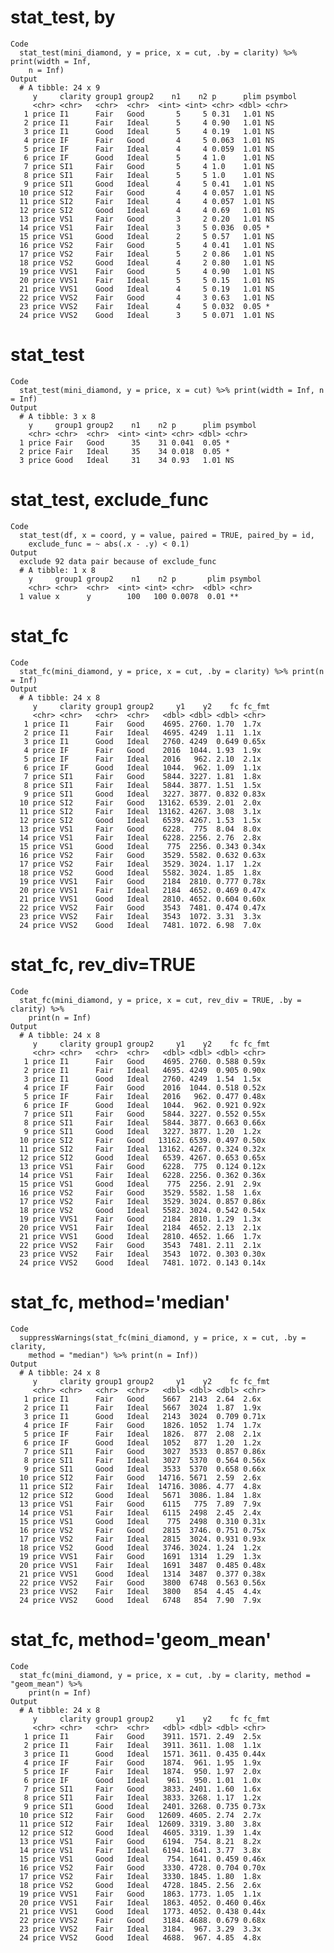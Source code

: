 # stat_test, by

    Code
      stat_test(mini_diamond, y = price, x = cut, .by = clarity) %>% print(width = Inf,
        n = Inf)
    Output
      # A tibble: 24 x 9
         y     clarity group1 group2    n1    n2 p      plim psymbol
         <chr> <chr>   <chr>  <chr>  <int> <int> <chr> <dbl> <chr>  
       1 price I1      Fair   Good       5     5 0.31   1.01 NS     
       2 price I1      Fair   Ideal      5     4 0.90   1.01 NS     
       3 price I1      Good   Ideal      5     4 0.19   1.01 NS     
       4 price IF      Fair   Good       4     5 0.063  1.01 NS     
       5 price IF      Fair   Ideal      4     4 0.059  1.01 NS     
       6 price IF      Good   Ideal      5     4 1.0    1.01 NS     
       7 price SI1     Fair   Good       5     4 1.0    1.01 NS     
       8 price SI1     Fair   Ideal      5     5 1.0    1.01 NS     
       9 price SI1     Good   Ideal      4     5 0.41   1.01 NS     
      10 price SI2     Fair   Good       4     4 0.057  1.01 NS     
      11 price SI2     Fair   Ideal      4     4 0.057  1.01 NS     
      12 price SI2     Good   Ideal      4     4 0.69   1.01 NS     
      13 price VS1     Fair   Good       3     2 0.20   1.01 NS     
      14 price VS1     Fair   Ideal      3     5 0.036  0.05 *      
      15 price VS1     Good   Ideal      2     5 0.57   1.01 NS     
      16 price VS2     Fair   Good       5     4 0.41   1.01 NS     
      17 price VS2     Fair   Ideal      5     2 0.86   1.01 NS     
      18 price VS2     Good   Ideal      4     2 0.80   1.01 NS     
      19 price VVS1    Fair   Good       5     4 0.90   1.01 NS     
      20 price VVS1    Fair   Ideal      5     5 0.15   1.01 NS     
      21 price VVS1    Good   Ideal      4     5 0.19   1.01 NS     
      22 price VVS2    Fair   Good       4     3 0.63   1.01 NS     
      23 price VVS2    Fair   Ideal      4     5 0.032  0.05 *      
      24 price VVS2    Good   Ideal      3     5 0.071  1.01 NS     

# stat_test

    Code
      stat_test(mini_diamond, y = price, x = cut) %>% print(width = Inf, n = Inf)
    Output
      # A tibble: 3 x 8
        y     group1 group2    n1    n2 p      plim psymbol
        <chr> <chr>  <chr>  <int> <int> <chr> <dbl> <chr>  
      1 price Fair   Good      35    31 0.041  0.05 *      
      2 price Fair   Ideal     35    34 0.018  0.05 *      
      3 price Good   Ideal     31    34 0.93   1.01 NS     

# stat_test, exclude_func

    Code
      stat_test(df, x = coord, y = value, paired = TRUE, paired_by = id,
        exclude_func = ~ abs(.x - .y) < 0.1)
    Output
      exclude 92 data pair because of exclude_func
      # A tibble: 1 x 8
        y     group1 group2    n1    n2 p       plim psymbol
        <chr> <chr>  <chr>  <int> <int> <chr>  <dbl> <chr>  
      1 value x      y        100   100 0.0078  0.01 **     

# stat_fc

    Code
      stat_fc(mini_diamond, y = price, x = cut, .by = clarity) %>% print(n = Inf)
    Output
      # A tibble: 24 x 8
         y     clarity group1 group2     y1    y2    fc fc_fmt
         <chr> <chr>   <chr>  <chr>   <dbl> <dbl> <dbl> <chr> 
       1 price I1      Fair   Good    4695. 2760. 1.70  1.7x  
       2 price I1      Fair   Ideal   4695. 4249  1.11  1.1x  
       3 price I1      Good   Ideal   2760. 4249  0.649 0.65x 
       4 price IF      Fair   Good    2016  1044. 1.93  1.9x  
       5 price IF      Fair   Ideal   2016   962. 2.10  2.1x  
       6 price IF      Good   Ideal   1044.  962. 1.09  1.1x  
       7 price SI1     Fair   Good    5844. 3227. 1.81  1.8x  
       8 price SI1     Fair   Ideal   5844. 3877. 1.51  1.5x  
       9 price SI1     Good   Ideal   3227. 3877. 0.832 0.83x 
      10 price SI2     Fair   Good   13162. 6539. 2.01  2.0x  
      11 price SI2     Fair   Ideal  13162. 4267. 3.08  3.1x  
      12 price SI2     Good   Ideal   6539. 4267. 1.53  1.5x  
      13 price VS1     Fair   Good    6228.  775  8.04  8.0x  
      14 price VS1     Fair   Ideal   6228. 2256. 2.76  2.8x  
      15 price VS1     Good   Ideal    775  2256. 0.343 0.34x 
      16 price VS2     Fair   Good    3529. 5582. 0.632 0.63x 
      17 price VS2     Fair   Ideal   3529. 3024. 1.17  1.2x  
      18 price VS2     Good   Ideal   5582. 3024. 1.85  1.8x  
      19 price VVS1    Fair   Good    2184  2810. 0.777 0.78x 
      20 price VVS1    Fair   Ideal   2184  4652. 0.469 0.47x 
      21 price VVS1    Good   Ideal   2810. 4652. 0.604 0.60x 
      22 price VVS2    Fair   Good    3543  7481. 0.474 0.47x 
      23 price VVS2    Fair   Ideal   3543  1072. 3.31  3.3x  
      24 price VVS2    Good   Ideal   7481. 1072. 6.98  7.0x  

# stat_fc, rev_div=TRUE

    Code
      stat_fc(mini_diamond, y = price, x = cut, rev_div = TRUE, .by = clarity) %>%
        print(n = Inf)
    Output
      # A tibble: 24 x 8
         y     clarity group1 group2     y1    y2    fc fc_fmt
         <chr> <chr>   <chr>  <chr>   <dbl> <dbl> <dbl> <chr> 
       1 price I1      Fair   Good    4695. 2760. 0.588 0.59x 
       2 price I1      Fair   Ideal   4695. 4249  0.905 0.90x 
       3 price I1      Good   Ideal   2760. 4249  1.54  1.5x  
       4 price IF      Fair   Good    2016  1044. 0.518 0.52x 
       5 price IF      Fair   Ideal   2016   962. 0.477 0.48x 
       6 price IF      Good   Ideal   1044.  962. 0.921 0.92x 
       7 price SI1     Fair   Good    5844. 3227. 0.552 0.55x 
       8 price SI1     Fair   Ideal   5844. 3877. 0.663 0.66x 
       9 price SI1     Good   Ideal   3227. 3877. 1.20  1.2x  
      10 price SI2     Fair   Good   13162. 6539. 0.497 0.50x 
      11 price SI2     Fair   Ideal  13162. 4267. 0.324 0.32x 
      12 price SI2     Good   Ideal   6539. 4267. 0.653 0.65x 
      13 price VS1     Fair   Good    6228.  775  0.124 0.12x 
      14 price VS1     Fair   Ideal   6228. 2256. 0.362 0.36x 
      15 price VS1     Good   Ideal    775  2256. 2.91  2.9x  
      16 price VS2     Fair   Good    3529. 5582. 1.58  1.6x  
      17 price VS2     Fair   Ideal   3529. 3024. 0.857 0.86x 
      18 price VS2     Good   Ideal   5582. 3024. 0.542 0.54x 
      19 price VVS1    Fair   Good    2184  2810. 1.29  1.3x  
      20 price VVS1    Fair   Ideal   2184  4652. 2.13  2.1x  
      21 price VVS1    Good   Ideal   2810. 4652. 1.66  1.7x  
      22 price VVS2    Fair   Good    3543  7481. 2.11  2.1x  
      23 price VVS2    Fair   Ideal   3543  1072. 0.303 0.30x 
      24 price VVS2    Good   Ideal   7481. 1072. 0.143 0.14x 

# stat_fc, method='median'

    Code
      suppressWarnings(stat_fc(mini_diamond, y = price, x = cut, .by = clarity,
        method = "median") %>% print(n = Inf))
    Output
      # A tibble: 24 x 8
         y     clarity group1 group2     y1    y2    fc fc_fmt
         <chr> <chr>   <chr>  <chr>   <dbl> <dbl> <dbl> <chr> 
       1 price I1      Fair   Good    5667  2143  2.64  2.6x  
       2 price I1      Fair   Ideal   5667  3024  1.87  1.9x  
       3 price I1      Good   Ideal   2143  3024  0.709 0.71x 
       4 price IF      Fair   Good    1826. 1052  1.74  1.7x  
       5 price IF      Fair   Ideal   1826.  877  2.08  2.1x  
       6 price IF      Good   Ideal   1052   877  1.20  1.2x  
       7 price SI1     Fair   Good    3027  3533  0.857 0.86x 
       8 price SI1     Fair   Ideal   3027  5370  0.564 0.56x 
       9 price SI1     Good   Ideal   3533  5370  0.658 0.66x 
      10 price SI2     Fair   Good   14716. 5671  2.59  2.6x  
      11 price SI2     Fair   Ideal  14716. 3086. 4.77  4.8x  
      12 price SI2     Good   Ideal   5671  3086. 1.84  1.8x  
      13 price VS1     Fair   Good    6115   775  7.89  7.9x  
      14 price VS1     Fair   Ideal   6115  2498  2.45  2.4x  
      15 price VS1     Good   Ideal    775  2498  0.310 0.31x 
      16 price VS2     Fair   Good    2815  3746. 0.751 0.75x 
      17 price VS2     Fair   Ideal   2815  3024. 0.931 0.93x 
      18 price VS2     Good   Ideal   3746. 3024. 1.24  1.2x  
      19 price VVS1    Fair   Good    1691  1314  1.29  1.3x  
      20 price VVS1    Fair   Ideal   1691  3487  0.485 0.48x 
      21 price VVS1    Good   Ideal   1314  3487  0.377 0.38x 
      22 price VVS2    Fair   Good    3800  6748  0.563 0.56x 
      23 price VVS2    Fair   Ideal   3800   854  4.45  4.4x  
      24 price VVS2    Good   Ideal   6748   854  7.90  7.9x  

# stat_fc, method='geom_mean'

    Code
      stat_fc(mini_diamond, y = price, x = cut, .by = clarity, method = "geom_mean") %>%
        print(n = Inf)
    Output
      # A tibble: 24 x 8
         y     clarity group1 group2     y1    y2    fc fc_fmt
         <chr> <chr>   <chr>  <chr>   <dbl> <dbl> <dbl> <chr> 
       1 price I1      Fair   Good    3911. 1571. 2.49  2.5x  
       2 price I1      Fair   Ideal   3911. 3611. 1.08  1.1x  
       3 price I1      Good   Ideal   1571. 3611. 0.435 0.44x 
       4 price IF      Fair   Good    1874.  961. 1.95  1.9x  
       5 price IF      Fair   Ideal   1874.  950. 1.97  2.0x  
       6 price IF      Good   Ideal    961.  950. 1.01  1.0x  
       7 price SI1     Fair   Good    3833. 2401. 1.60  1.6x  
       8 price SI1     Fair   Ideal   3833. 3268. 1.17  1.2x  
       9 price SI1     Good   Ideal   2401. 3268. 0.735 0.73x 
      10 price SI2     Fair   Good   12609. 4605. 2.74  2.7x  
      11 price SI2     Fair   Ideal  12609. 3319. 3.80  3.8x  
      12 price SI2     Good   Ideal   4605. 3319. 1.39  1.4x  
      13 price VS1     Fair   Good    6194.  754. 8.21  8.2x  
      14 price VS1     Fair   Ideal   6194. 1641. 3.77  3.8x  
      15 price VS1     Good   Ideal    754. 1641. 0.459 0.46x 
      16 price VS2     Fair   Good    3330. 4728. 0.704 0.70x 
      17 price VS2     Fair   Ideal   3330. 1845. 1.80  1.8x  
      18 price VS2     Good   Ideal   4728. 1845. 2.56  2.6x  
      19 price VVS1    Fair   Good    1863. 1773. 1.05  1.1x  
      20 price VVS1    Fair   Ideal   1863. 4052. 0.460 0.46x 
      21 price VVS1    Good   Ideal   1773. 4052. 0.438 0.44x 
      22 price VVS2    Fair   Good    3184. 4688. 0.679 0.68x 
      23 price VVS2    Fair   Ideal   3184.  967. 3.29  3.3x  
      24 price VVS2    Good   Ideal   4688.  967. 4.85  4.8x  

